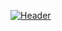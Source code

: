 [![Header](https://raw.githubusercontent.com/stephanieraymos/<stephanieraymos>/<stephanieraymos>/readme_header.png "Header")](https://ibb.co/XJ6Nq2R)
<!--
**stephanieraymos/stephanieraymos** is a ✨ _special_ ✨ repository because its `README.md` (this file) appears on your GitHub profile.


<img align="center" src="https://github-readme-stats.vercel.app/api/<top-langs>/?username=<stephanieraymos>" />
